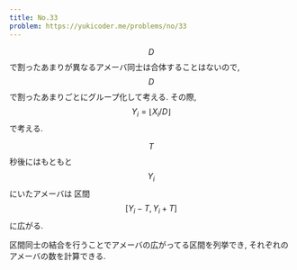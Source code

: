 ```yaml
---
title: No.33
problem: https://yukicoder.me/problems/no/33
---
```

$$ D $$ で割ったあまりが異なるアメーバ同士は合体することはないので, $$ D $$ で割ったあまりごとにグループ化して考える. その際, $$ Y_i = \lfloor X_i/D \rfloor $$ で考える.

$$ T $$ 秒後にはもともと $$ Y_i $$ にいたアメーバは 区間 $$ [Y_i-T, Y_i+T] $$ に広がる.

区間同士の結合を行うことでアメーバの広がってる区間を列挙でき, それぞれのアメーバの数を計算できる.
